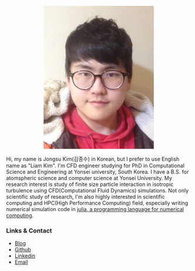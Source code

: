 <p align="center">
  <img width="300" height="390" src="https://raw.githubusercontent.com/appleparan/appleparan.github.io/master/profile.jpg">
</p>

Hi, my name is Jongsu Kim(김종수) in Korean, but I prefer to use English name as "Liam Kim". 
I'm CFD engineer studying for PhD in Computational Science and Engineering at Yonsei university, South Korea.
I have a B.S. for atomspheric science and computer science at Yonsei University.
My research interest is study of finite size particle interaction in isotropic turbulence using CFD(Computational Fluid Dynamics) simulations.
Not only scientific study of research, I'm also highly interested in scientific computing and HPC(High Performance Computing) field,   especially writing numerical simulation code in [julia, a programming language for numerical computing](https://julialang.org/).

### Links & Contact

* [Blog](https://liam.kim/blog)
* [Github](https://github.com/appleparan)
* [Linkedin](https://www.linkedin.com/in/jongsu-liam-kim-63458347/)
* [Email](mailto:jongsukim8@gmail.com)
